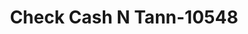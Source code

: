 ---
f_zip-code: 36250
f_state-code: AL
title: Check Cash N Tann-10548
f_phone: 256-847-0300
f_city-only: Alexandria
f_address: 81 Big Valley Dr Alexandria
f_location-unique-id: '10548'
slug: check-cash-n-tann-10548
updated-on: '2024-05-30T13:46:58.046Z'
created-on: '2024-05-30T13:36:59.803Z'
published-on: '2024-05-30T13:54:32.469Z'
f_city-state: cms/city/alexandria-al.md
f_company: cms/company/check-cash-n-tann.md
f_state: cms/state/alabama.md
layout: '[payday-loan].html'
tags: payday-loan
---